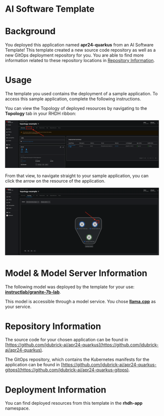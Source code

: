 # AI Software Template

# Background

You deployed this application named **apr24-quarkus** from an AI Software Template! This template created a new source code repository as well as a new GitOps deployment repository for you. You are able to find more information related to these repository locations in [Repository Information](#repository-information).

# Usage

The template you used contains the deployment of a sample application. To access this sample application, complete the following instructions.

You can view the Topology of deployed resources by navigating to the **Topology** tab in your RHDH ribbon:

![Topology Ribbon](./images/topology-ribbon.png)

From that view, to navigate straight to your sample application, you can click the arrow on the resource of the application.

![Topology View Application Link](./images/topology-app-link.png)

# Model & Model Server Information
The following model was deployed by the template for your use: **[instructlab/granite-7b-lab](https://huggingface.co/instructlab/granite-7b-lab)**.

This model is accessible through a model service. You chose **[llama.cpp]( https://github.com/containers/ai-lab-recipes/tree/main/model_servers/llamacpp_python)** as your service.

# Repository Information

The source code for your chosen application can be found in [https://github.com/jdubrick-ai/apr24-quarkus](https://github.com/jdubrick-ai/apr24-quarkus).

The GitOps repository, which contains the Kubernetes manifests for the application can be found in 
[https://github.com/jdubrick-ai/apr24-quarkus-gitops](https://github.com/jdubrick-ai/apr24-quarkus-gitops). 

# Deployment Information

You can find deployed resources from this template in the **rhdh-app** namespace. 